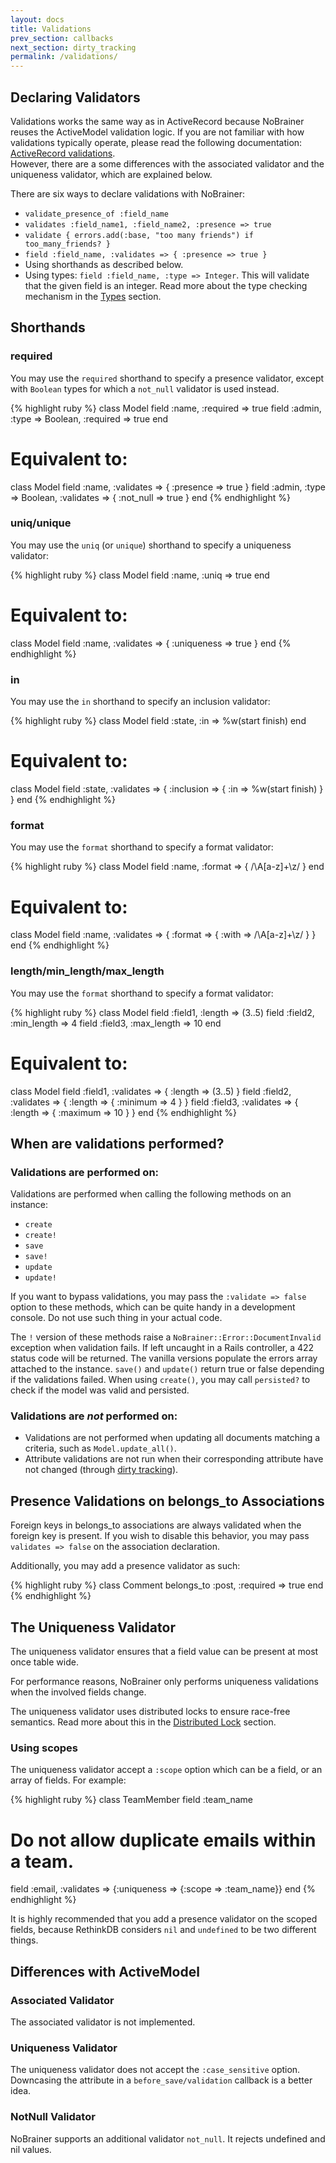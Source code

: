 ```yaml
---
layout: docs
title: Validations
prev_section: callbacks
next_section: dirty_tracking
permalink: /validations/
---
```


## Declaring Validators

Validations works the same way as in ActiveRecord because NoBrainer reuses the
ActiveModel validation logic. If you are not familiar with how validations
typically operate, please read the following documentation:
[ActiveRecord validations](http://edgeguides.rubyonrails.org/active_record_validations.html).  
However, there are a some differences with the
associated validator and the uniqueness validator, which are explained below.

There are six ways to declare validations with NoBrainer:

* `validate_presence_of :field_name`
* `validates :field_name1, :field_name2, :presence => true`
* `validate { errors.add(:base, "too many friends") if too_many_friends? }`
* `field :field_name, :validates => { :presence => true }`
* Using shorthands as described below.
* Using types: `field :field_name, :type => Integer`. This will validate that the
  given field is an integer. Read more about the type checking mechanism in the
  [Types](/docs/types) section.

## Shorthands

### required

You may use the `required` shorthand to specify a presence validator, except
with `Boolean` types for which a `not_null` validator is used instead.

{% highlight ruby %}
class Model
  field :name, :required => true
  field :admin, :type => Boolean, :required => true
end
# Equivalent to:
class Model
  field :name, :validates => { :presence => true }
  field :admin, :type => Boolean, :validates => { :not_null => true }
end
{% endhighlight %}

### uniq/unique

You may use the `uniq` (or `unique`) shorthand to specify a uniqueness validator:

{% highlight ruby %}
class Model
  field :name, :uniq => true
end
# Equivalent to:
class Model
  field :name, :validates => { :uniqueness => true }
end
{% endhighlight %}

### in

You may use the `in` shorthand to specify an inclusion validator:

{% highlight ruby %}
class Model
  field :state, :in => %w(start finish)
end
# Equivalent to:
class Model
  field :state, :validates => { :inclusion => { :in => %w(start finish) } }
end
{% endhighlight %}

### format

You may use the `format` shorthand to specify a format validator:

{% highlight ruby %}
class Model
  field :name, :format => { /\A[a-z]+\z/ }
end
# Equivalent to:
class Model
  field :name, :validates => { :format => { :with => /\A[a-z]+\z/ } }
end
{% endhighlight %}

### length/min_length/max_length

You may use the `format` shorthand to specify a format validator:

{% highlight ruby %}
class Model
  field :field1, :length => (3..5)
  field :field2, :min_length => 4
  field :field3, :max_length => 10
end
# Equivalent to:
class Model
  field :field1, :validates => { :length => (3..5) }
  field :field2, :validates => { :length => { :minimum => 4 } }
  field :field3, :validates => { :length => { :maximum => 10 } }
end
{% endhighlight %}

## When are validations performed?

### Validations are performed on:

Validations are performed when calling the following methods on an instance:
* `create`
* `create!`
* `save`
* `save!`
* `update`
* `update!`

If you want to bypass validations, you may pass the `:validate => false` option
to these methods, which can be quite handy in a development console. Do not use
such thing in your actual code.

The `!` version of these methods raise a `NoBrainer::Error::DocumentInvalid`
exception when validation fails. If left uncaught in a Rails controller, a 422
status code will be returned.
The vanilla versions populate the errors array attached to the instance.
`save()` and `update()` return true or false depending if the validations
failed. When using `create()`, you may call `persisted?` to check if the
model was valid and persisted.

### Validations are *not* performed on:

* Validations are not performed when updating all documents matching a criteria,
  such as `Model.update_all()`.
* Attribute validations are not run when their corresponding attribute have
  not changed (through [dirty tracking](/docs/dirty_tracking)).

## Presence Validations on belongs\_to Associations

Foreign keys in belongs\_to associations are always validated when the foreign
key is present. If you wish to disable this behavior, you may pass `validates =>
false` on the association declaration.

Additionally, you may add a presence validator as such:

{% highlight ruby %}
class Comment
  belongs_to :post, :required => true
end
{% endhighlight %}

## The Uniqueness Validator

The uniqueness validator ensures that a field value can be present at most once
table wide.

For performance reasons, NoBrainer only performs uniqueness validations when the involved
fields change.

The uniqueness validator uses distributed locks to ensure race-free semantics.
Read more about this in the [Distributed Lock](/docs/types) section.

### Using scopes

The uniqueness validator accept a `:scope` option which can be a field, or an
array of fields. For example:

{% highlight ruby %}
class TeamMember
  field :team_name
  # Do not allow duplicate emails within a team.
  field :email, :validates => {:uniqueness => {:scope => :team_name}}
end
{% endhighlight %}

It is highly recommended that you add a presence validator on the scoped fields,
because RethinkDB considers `nil` and `undefined` to be two different things.

## Differences with ActiveModel

### Associated Validator

The associated validator is not implemented.

### Uniqueness Validator

The uniqueness validator does not accept the `:case_sensitive` option.
Downcasing the attribute in a `before_save/validation` callback is a better idea.

### NotNull Validator

NoBrainer supports an additional validator `not_null`. It rejects undefined and
nil values.

